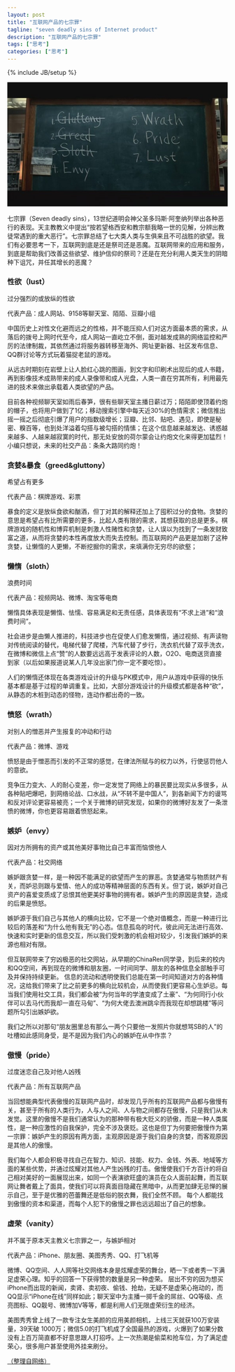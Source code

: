 ```yaml
---
layout: post
title: "互联网产品的七宗罪"
tagline: "seven deadly sins of Internet product"
description: "互联网产品的七宗罪"
tags: ["思考"]
categories: ["思考"]
---
```

{% include JB/setup %}


<img src="/assets/media/20140916_1.jpg" alt="Pic" class="img-center">


七宗罪（Seven deadly sins），13世纪道明会神父圣多玛斯·阿奎纳列举出各种恶行的表现。天主教教义中提出“按若望格西安和教宗额我略一世的见解，分辨出教徒常遇到的重大恶行”。七宗罪总结了七大类人类与生俱来且不可战胜的欲望。我们有必要思考一下，互联网到底是还是祭司还是恶魔。互联网带来的应用和服务，到底是帮助我们改善这些欲望、维护信仰的祭司？还是在充分利用人类天生的阴暗种下诅咒，并任其增长的恶魔？


### 性欲（lust） ###

过分强烈的或放纵的性欲

代表产品：成人网站、9158等聊天室、陌陌、豆瓣小组

中国历史上对性文化避而远之的性格，并不能压抑人们对这方面最本质的需求，从落后的拨号上网时代至今，成人网站一直屹立不倒，面对越发成熟的网络监控和严厉的法律制裁，其依然通过将服务器转移至海外、网址更新器、社区发布信息、QQ群讨论等方式玩着猫捉老鼠的游戏。

从远古时期刻在岩壁上让人脸红心跳的图画，到文字和印刷术出现后的成人书籍，再到影像技术成熟带来的成人录像带和成人光盘，人类一直在穷其所有，利用最先进的技术来做出承载着人类欲望的产品。

目前各种视频聊天室如雨后春笋，很有些聊天室主播日薪过万；陌陌即使顶着约炮的帽子，也将用户做到了1亿；移动搜索引擎中每天近30%的色情需求；微信推出摇一摇之后彻底引爆了用户的指数级增长；豆瓣、比邻、贴吧、遇见，即使是秘密、糗百等，也到处洋溢着勾搭与被勾搭的情愫；在这个信息越来越发达、诱惑越来越多、人越来越寂寞的时代，那无处安放的荷尔蒙会让约炮文化来得更加猛烈！
小编只想说，未来的社交产品：条条大路同约炮！

### 贪婪&暴食（greed&gluttony） ###

希望占有更多

代表产品：棋牌游戏、彩票

暴食的定义是放纵食欲和酗酒，但丁对其的解释还加上了囤积过分的食物。贪婪的意思是希望占有比所需要的更多，比起人类有限的需求，其想获取的总是更多。棋牌游戏的随机性和博弈机制是刺激人性赌性和贪婪，让人误以为找到了一条发财致富之道，从而将贪婪的本性再度放大而失去控制。而互联网的产品更是加剧了这种贪婪，让懒惰的人更懒，不断挖掘你的需求，来填满你无穷尽的欲壑；


### 懒惰（sloth） ###

浪费时间

代表产品：视频网站、微博、淘宝等电商

懒惰具体表现是懒惰、怯懦、容易满足和无责任感，具体表现有“不求上进”和“浪费时间”。

社会进步是由懒人推进的，科技进步也在促使人们愈发懒惰，通过视频、有声读物对传统阅读的替代，电梯代替了爬楼，汽车代替了步行，洗衣机代替了双手洗衣，在微博和微信上点“赞”的人数要远远高于发表评论的人数，O2O、电商送货直接到家（以后如果报道说某人几年没出家门你一定不要吃惊）。

人们的懒惰还体现在各类游戏设计的升级与PK模式中，用户从游戏中获得的快乐基本都是基于过程的单调重复。比如，大部分游戏设计的升级模式都是各种“砍”，从静态的木桩到动态的怪物，连动作都出奇的一致。


### 愤怒（wrath） ###

对别人的憎恶并产生报复的冲动和行动

代表产品：微博、游戏

愤怒是由于憎恶而引发的不正常的感觉，在律法所赋与的权力以外，行使惩罚他人的意欲。

竞争压力变大、人的耐心变差，你一定发觉了网络上的暴民要比现实从多很多，从各种贴吧爆吧，到网络论战、口水战，从“不转不是中国人”，到各新闻下方的谩骂和反对评论更容易被亮；一个关于微博的研究发现，如果你的微博好友发了一条泄愤的微博，你也更容易跟着愤怒起来。


### 嫉妒（envy） ###

因对方所拥有的资产或其他美好事物比自己丰富而恼恨他人

代表产品：社交网络

嫉妒跟贪婪一样，是一种因不能满足的欲望而产生的罪恶。贪婪通常与物质财产有关，而妒忌则跟与爱情、他人的成功等精神层面的东西有关。但丁说，嫉妒对自己资产的喜爱变质成了忌恨其他更美好事物的拥有者。嫉妒产生的原因是贪婪，造成的后果是愤怒。

嫉妒源于我们自己与其他人的横向比较，它不是一个绝对值概念，而是一种进行比较后的落差和“为什么他有我无”的心态。信息孤岛的时代，彼此间无法进行高效、快速和实时更新的信息交互，所以我们受刺激的机会相对较少，引发我们嫉妒的来源也相对有限。

但互联网带来了穷凶极恶的社交网站，从早期的ChinaRen同学录，到后来的校内和QQ空间，再到现在的微博和朋友圈，一时间同学、朋友的各种信息全部触手可及并保持持续更新。
信息的流动和透明使我们总能在第一时间知道对方的各种情况，这给我们带来了比之前更多的横向比较机会，从而使我们更容易心生妒忌。每当我们使用社交工具，我们都会被“为何当年的学渣变成了土豪”、“为何同行小伙伴可以去马代而我却一直在马甸”、“为何大佬去澳洲跳伞而我现在却想跳楼”等问题所勾引出嫉妒欲。

我们之所以对那句“朋友圈里总有那么一两个只要他一发照片你就想骂SB的人”的吐槽如此感同身受，是不是因为我们内心的嫉妒在从中作祟？


### 傲慢（pride） ###

过度迷恋自己及对他人凶残

代表产品：所有互联网产品

当回想能典型代表傲慢的互联网产品时，却发现几乎所有的互联网产品都与傲慢有关，甚至于所有的人类行为，人与人之间、人与物之间都存在傲慢，只是我们从未发觉。这里的傲慢不是我们通常认为的那种带有极大贬义的骄傲，而是一种人类属性，是一种应激性的自我保护，完全不涉及褒贬。这也是但丁为何要把傲慢作为第一宗罪：嫉妒产生的原因有两方面，主观原因是源于我们自身的贪婪，而客观原因是其他人的傲慢。

我们每个人都会积极寻找自己在智力、知识、技能、权力、金钱、外表、地域等方面的某些优势，并通过炫耀对其他人产生凶残的打击。傲慢使我们千方百计的将自己相对美好的一面展现出来，如同一个表演欲旺盛的演员在众人面前起舞，而互联网让舞者戴上了面具，使我们可以将真面目隐藏在黑暗中，从而更加肆无忌惮的展示自己，至于是优雅的芭蕾舞还是低俗的脱衣舞，我们全然不顾。
每个人都能找到傲慢的资本和渠道，而每个人犯下的傲慢之罪也远远超出了自己的想象。


### 虚荣（vanity） ###

并不属于原本天主教义七宗罪之一，与嫉妒相对

代表产品：iPhone、朋友圈、美图秀秀、QQ、打飞机等

微博、QQ空间、人人网等社交网络本身是炫耀虚荣的舞台，晒一下或者秀一下满足虚荣心理。知乎的回答一下获得赞的数量是另一种虚荣。
层出不穷的因为想买iPhone而出现的新闻，卖肾、卖初夜、偷钱、抢劫，无疑不是虚荣心拖动的，而QQ显示“iPhone在线”同样如此；聊天室中为主播一掷千金的屌丝、QQ等级、点亮图标、QQ靓号、微博加V等等，都是利用人们无限虚荣衍生的经济。

美图秀秀曾上线了一款专注女生美颜的应用美颜相机，上线三天就获100万安装量，39天破 1000万；微信5.0的打飞机成了全国最热的游戏，火爆到了如果分数没有上百万简直都不好意思跟人打招呼。上一次热潮是偷菜和抢车位，为了满足虚荣心，很多用户甚至使用外挂来刷分。


[（整理自网络）][post]

[post]: http://www.tmtpost.com/86732.html




